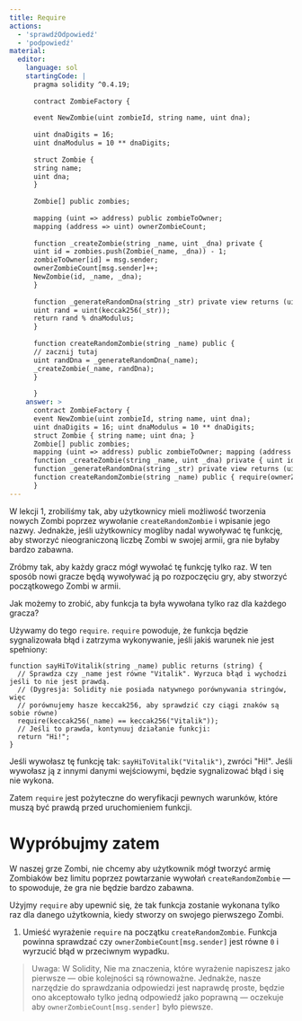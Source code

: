 ```yaml
---
title: Require
actions:
  - 'sprawdźOdpowiedź'
  - 'podpowiedź'
material:
  editor:
    language: sol
    startingCode: |
      pragma solidity ^0.4.19;
      
      contract ZombieFactory {
      
      event NewZombie(uint zombieId, string name, uint dna);
      
      uint dnaDigits = 16;
      uint dnaModulus = 10 ** dnaDigits;
      
      struct Zombie {
      string name;
      uint dna;
      }
      
      Zombie[] public zombies;
      
      mapping (uint => address) public zombieToOwner;
      mapping (address => uint) ownerZombieCount;
      
      function _createZombie(string _name, uint _dna) private {
      uint id = zombies.push(Zombie(_name, _dna)) - 1;
      zombieToOwner[id] = msg.sender;
      ownerZombieCount[msg.sender]++;
      NewZombie(id, _name, _dna);
      }
      
      function _generateRandomDna(string _str) private view returns (uint) {
      uint rand = uint(keccak256(_str));
      return rand % dnaModulus;
      }
      
      function createRandomZombie(string _name) public {
      // zacznij tutaj
      uint randDna = _generateRandomDna(_name);
      _createZombie(_name, randDna);
      }
      
      }
    answer: >
      contract ZombieFactory {
      event NewZombie(uint zombieId, string name, uint dna);
      uint dnaDigits = 16; uint dnaModulus = 10 ** dnaDigits;
      struct Zombie { string name; uint dna; }
      Zombie[] public zombies;
      mapping (uint => address) public zombieToOwner; mapping (address => uint) ownerZombieCount;
      function _createZombie(string _name, uint _dna) private { uint id = zombies.push(Zombie(_name, _dna)) - 1; zombieToOwner[id] = msg.sender; ownerZombieCount[msg.sender]++; NewZombie(id, _name, _dna); }
      function _generateRandomDna(string _str) private view returns (uint) { uint rand = uint(keccak256(_str)); return rand % dnaModulus; }
      function createRandomZombie(string _name) public { require(ownerZombieCount[msg.sender] == 0); uint randDna = _generateRandomDna(_name); _createZombie(_name, randDna); }
      }
---
```

W lekcji 1, zrobiliśmy tak, aby użytkownicy mieli możliwość tworzenia nowych Zombi poprzez wywołanie `createRandomZombie` i wpisanie jego nazwy. Jednakże, jeśli użytkownicy mogliby nadal wywoływać tę funkcję, aby stworzyć nieograniczoną liczbę Zombi w swojej armii, gra nie byłaby bardzo zabawna.

Zróbmy tak, aby każdy gracz mógł wywołać tę funkcję tylko raz. W ten sposób nowi gracze będą wywoływać ją po rozpoczęciu gry, aby stworzyć początkowego Zombi w armii.

Jak możemy to zrobić, aby funkcja ta była wywołana tylko raz dla każdego gracza?

Używamy do tego `require`. `require` powoduje, że funkcja będzie sygnalizowała błąd i zatrzyma wykonywanie, jeśli jakiś warunek nie jest spełniony:

    function sayHiToVitalik(string _name) public returns (string) {
      // Sprawdza czy _name jest równe "Vitalik". Wyrzuca błąd i wychodzi jeśli to nie jest prawdą.
      // (Dygresja: Solidity nie posiada natywnego porównywania stringów, więc
      // porównujemy hasze keccak256, aby sprawdzić czy ciągi znaków są sobie równe)
      require(keccak256(_name) == keccak256("Vitalik"));
      // Jeśli to prawda, kontynuuj działanie funkcji:
      return "Hi!";
    }
    

Jeśli wywołasz tę funkcję tak: `sayHiToVitalik("Vitalik")`, zwróci "Hi!". Jeśli wywołasz ją z innymi danymi wejściowymi, będzie sygnalizować błąd i się nie wykona.

Zatem `require` jest pożyteczne do weryfikacji pewnych warunków, które muszą być prawdą przed uruchomieniem funkcji.

# Wypróbujmy zatem

W naszej grze Zombi, nie chcemy aby użytkownik mógł tworzyć armię Zombiaków bez limitu poprzez powtarzanie wywołań `createRandomZombie` — to spowoduje, że gra nie będzie bardzo zabawna.

Użyjmy `require` aby upewnić się, że tak funkcja zostanie wykonana tylko raz dla danego użytkownia, kiedy stworzy on swojego pierwszego Zombi.

1. Umieść wyrażenie `require` na początku `createRandomZombie`. Funkcja powinna sprawdzać czy `ownerZombieCount[msg.sender]` jest równe `0` i wyrzucić błąd w przeciwnym wypadku.

> Uwaga: W Solidity, Nie ma znaczenia, które wyrażenie napiszesz jako pierwsze — obie kolejności są równoważne. Jednakże, nasze narzędzie do sprawdzania odpowiedzi jest naprawdę proste, będzie ono akceptowało tylko jedną odpowiedź jako poprawną — oczekuje aby `ownerZombieCount[msg.sender]` było piewsze.